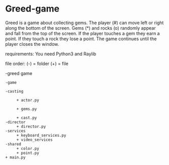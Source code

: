 # Greed-game

Greed is a game about collecting gems. The player (#) can move left or right along the bottom of the screen.
Gems (*) and rocks (o) randomly appear and fall from the top of the screen.
If the player touches a gem they earn a point. If they touch a rock they lose a point.
The game continues until the player closes the window.

requirements: You need Python3 and Raylib 

file order: (-) = folder  (+) = file

-greed game

    -game
    
	-casting
  
	     + actor.py
       
	     + gems.py
       
	     + cast.py
	-director
	     + director.py
	-services
	     + keyboard_services.py
	     + video_services
	-shared
	     + color.py
	     + point.py
	+ main.py
